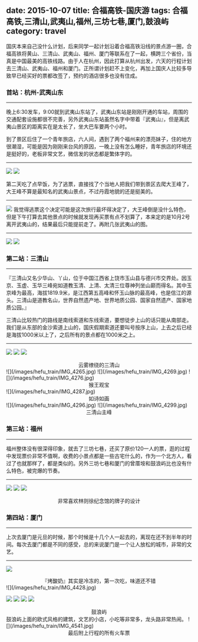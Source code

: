 date: 2015-10-07
title: 合福高铁-国庆游
tags: 合福高铁,三清山,武夷山,福州,三坊七巷,厦门,鼓浪屿
category: travel
---



国庆本来自己没什么计划，后来同学一起计划沿着合福高铁沿线的景点游一圈，合福高铁将黄山、三清山、武夷山、福州、厦门等联系在了一起，横跨三个省份，当真是中国最美的高铁线路。由于人在杭州，因此打算从杭州出发，六天的行程计划去三清山、武夷山、福州和厦门。正所谓计划赶不上变化，再加上国庆人比较多导致早已经买好的票都改签了，预约的酒店很多也没有住成。

### 首站：杭州-武夷山东
---

晚上6:30发车，9:00就到武夷山东站了，武夷山东站是刚刚开通的车站，周围的交通配套设施都很不完善，另外武夷山东站虽然名字中带着『武夷山』，但是离武夷山景区的距离实在是太长了，坐大巴车要两个小时。

到了景区后住了一个青年旅店，六人间，遇到了两个福州来的漂亮妹子，住的地方很潮湿，可能是因为刚刚来台风的原因，一晚上没有怎么睡好，青年旅店的环境还是挺好的，老板非常文艺，微信发的状态都是繁体字的。

---
![](/images/hefu_train/IMG_4006.jpg)
![](/images/hefu_train/IMG_4010.jpg)

第二天吃了点早饭，为了逃票，直接找了个当地人把我们带到景区去爬大王峰了，大王峰不算是最知名的武夷山景点，不过丹霞地貌的还是挺美的。

---
![](/images/hefu_train/IMG_4021.jpg)
我觉得逃票这个决定可能是这次旅行最坏得决定了，大王峰倒是没什么特色，但是下午打算去其他景点的时候就发现再买票有点不划算了，本来定的是10月2号离开武夷山的，结果最后只能提前走了。再附几张武夷山的图。

---
![](/images/hefu_train/IMG_4048.jpg)
![](/images/hefu_train/IMG_4115.jpg)

### 第二站：三清山
---

『三清山又名少华山、丫山，位于中国江西省上饶市玉山县与德兴市交界处。因玉京、玉虚、玉华三峰宛如道教玉清、上清、太清三位尊神列坐山巅而得名。其中玉京峰为最高，海拔1819.9米，是江西第五高峰和怀玉山脉的最高峰，也是信江的源头。三清山是道教名山，世界自然遗产地、世界地质公园、国家自然遗产、国家地质公园。』

三清山比较热门的路线是南线索道和东线索道，要想徒步上山的话只能从南部走。我们是从东部的金沙索道上山的，国庆假期索道还要叫号按序上山，上去之后已经是海拔1000米以上了，之后所有的景点都在1000米之上。

---
![](/images/hefu_train/IMG_4192.jpg)
![](/images/hefu_train/IMG_4213.jpg)
![](/images/hefu_train/IMG_4257.jpg)
<center>云雾缭绕的三清山</center>
![](/images/hefu_train/IMG_4265.jpg)
![](/images/hefu_train/IMG_4269.jpg)
![](/images/hefu_train/IMG_4276.jpg)
<center>猴王观宝</center>
![](/images/hefu_train/IMG_4287.jpg)
<center>如诗如画</center>
![](/images/hefu_train/IMG_4296.jpg)
![](/images/hefu_train/IMG_4299.jpg)
<center>三清山主峰</center>

### 第三站：福州
---

福州整体没有很深得印象，就去了三坊七巷，还买了原价120一人的票，逛的过程中发现票价非常不值啊，收费的小景点都是一些古宅什么的，作为一个北方人，看过了也就那样了，都是类似的。另外三坊七巷和厦门的曾厝垵和鼓浪屿比也没有什么特色，被完爆的节奏。

---
![](/images/hefu_train/IMG_4346.jpg)
![](/images/hefu_train/IMG_4355.jpg)
![](/images/hefu_train/IMG_4523.jpg)
<center>非常喜欢林则徐纪念馆的牌子的设计</center>

### 第四站：厦门
---

上次去厦门是元旦的时候，那个时候是十几个人一起去的，离现在还不到半年的时间。每次去厦门都是不同的感受，总的来说厦门是一个让人放松的城市，非常的文艺。

---
![](/images/hefu_train/IMG_4364.jpg)
<center>『烤酸奶』其实是冷冻的，第一次吃，味道还不错</center>
![](/images/hefu_train/IMG_4428.jpg)

![](/images/hefu_train/IMG_4497.jpg)
![](/images/hefu_train/IMG_4518.jpg)
![](/images/hefu_train/IMG_4519.jpg)
![](/images/hefu_train/IMG_4520.jpg)
<center>鼓浪屿</center>
鼓浪屿上面的欧式风格的建筑，文艺的小店，小吃等非常多，龙头路非常热闹。
![](/images/hefu_train/IMG_4541.jpg)
<center>最后附上行程的所有火车票</center>
